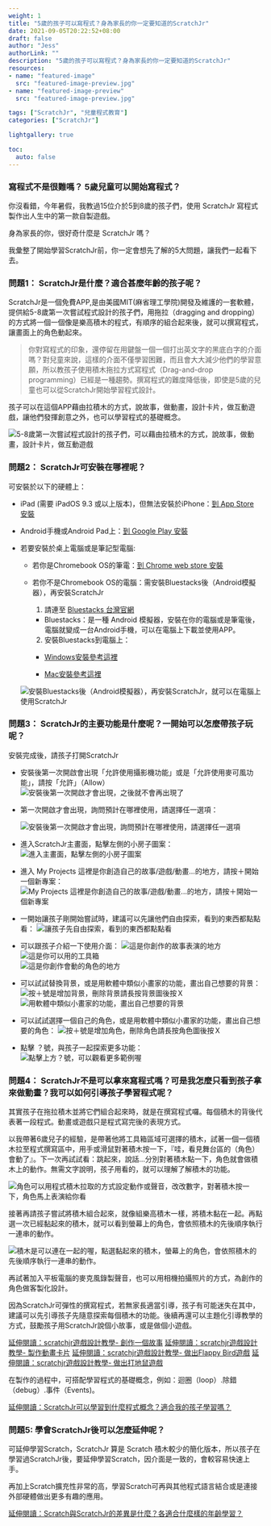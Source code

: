 ```yaml
---
weight: 1
title: "5歲的孩子可以寫程式？身為家長的你一定要知道的ScratchJr"
date: 2021-09-05T20:22:52+08:00
draft: false
author: "Jess"
authorLink: ""
description: "5歲的孩子可以寫程式？身為家長的你一定要知道的ScratchJr"
resources:
- name: "featured-image"
  src: "featured-image-preview.jpg"
- name: "featured-image-preview"
  src: "featured-image-preview.jpg"

tags: ["ScratchJr", "兒童程式教育"]
categories: ["ScratchJr"]

lightgallery: true

toc:
  auto: false
---
```

### 寫程式不是很難嗎？ 5歲兒童可以開始寫程式？

你沒看錯，今年暑假，我教過15位介於5到8歲的孩子們，使用 ScratchJr 寫程式製作出人生中的第一款自製遊戲。

身為家長的你，很好奇什麼是 ScratchJr 嗎？

我彙整了開始學習ScratchJr前，你一定會想先了解的5大問題，讓我們一起看下去。

### 問題1： ScratchJr是什麼？適合甚麼年齡的孩子呢？

ScratchJr是一個免費APP,是由美國MIT(麻省理工學院)開發及維護的一套軟體，提供給5-8歲第一次嘗試程式設計的孩子們，用拖拉（dragging and dropping）的方式將一個一個像是樂高積木的程式，有順序的組合起來後，就可以撰寫程式，讓畫面上的角色動起來。

> 你對寫程式的印象，還停留在用鍵盤一個一個打出英文字的黑底白字的介面嗎？對兒童來說，這樣的介面不僅學習困難，而且會大大減少他們的學習意願，所以教孩子使用積木拖拉方式寫程式（Drag-and-drop programming）已經是一種趨勢。撰寫程式的難度降低後，即使是5歲的兒童也可以從ScratchJr開始學習程式設計。

孩子可以在這個APP藉由拉積木的方式，說故事，做動畫，設計卡片，做互動遊戲，讓他們發揮創意之外，也可以學習程式的基礎概念。

  ![5-8歲第一次嘗試程式設計的孩子們，可以藉由拉積木的方式，說故事，做動畫，設計卡片，做互動遊戲](use_scratch.jpg "5-8歲第一次嘗試程式設計的孩子們，可以藉由拉積木的方式，說故事，做動畫，設計卡片，做互動遊戲")


### 問題2： ScratchJr可安裝在哪裡呢？

可安裝於以下的硬體上：

- iPad (需要 iPadOS 9.3 或以上版本)，但無法安裝於iPhone：[到 App Store 安裝](https://apps.apple.com/us/app/scratchjr/id895485086?ls=1)

- Android手機或Android Pad上：[到 Google Play 安裝](https://play.google.com/store/apps/details?id=org.scratchjr.android)

- 若要安裝於桌上電腦或是筆記型電腦:
  
  * 若你是Chromebook OS的筆電：[到 Chrome web store 安裝](https://chrome.google.com/webstore/detail/scratchjr/oipimoeophamdcmjcfameoojlbhbgjda)
    
  * 若你不是Chromebook OS的電腦：需安裝Bluestacks後（Android模擬器），再安裝ScratchJr
    
    1. 請連至 [Bluestacks 台灣官網](https://www.bluestacks.com/tw/index.html)
      * Bluestacks：是一種 Android 模擬器，安裝在你的電腦或是筆電後，電腦就變成一台Android手機，可以在電腦上下載並使用APP。

    2. 安裝Bluestacks到電腦上：
      * [Windows安裝參考這裡](https://support.bluestacks.com/hc/zh-tw/articles/360013662851-%E5%A6%82%E4%BD%95%E4%B8%8B%E8%BC%89%E5%92%8C%E5%AE%89%E8%A3%9DBlueStacks-)
           
      * [Mac安裝參考這裡](https://support.bluestacks.com/hc/zh-tw/articles/360000736632-%E5%A6%82%E4%BD%95%E5%9C%A8Mac%E7%B3%BB%E7%B5%B1%E4%B8%8A%E5%AE%89%E8%A3%9D%E4%B8%A6%E5%95%9F%E5%8B%95BlueStacks-)
  
  ![安裝Bluestacks後（Android模擬器），再安裝ScratchJr，就可以在電腦上使用ScratchJr](bluestack.jpg "安裝Bluestacks後（Android模擬器），再安裝ScratchJr，就可以在電腦上使用ScratchJr")
  
### 問題3： ScratchJr的主要功能是什麼呢？一開始可以怎麼帶孩子玩呢？

安裝完成後，請孩子打開ScratchJr

* 安裝後第一次開啟會出現「允許使用攝影機功能」或是「允許使用麥可風功能」，請按「允許」（Allow）
  ![安裝後第一次開啟才會出現，之後就不會再出現了](start-01.jpg "安裝後第一次開啟會出現「允許使用攝影機功能」或是「允許使用麥可風功能」，請按「允許」（Allow）")

* 第一次開啟才會出現，詢問預計在哪裡使用，請選擇任一選項：

  ![安裝後第一次開啟才會出現，詢問預計在哪裡使用，請選擇任一選項](start-02.jpg "安裝後第一次開啟會出現「詢問預計在哪裡使用，請選擇任一選項")

* 進入ScratchJr主畫面，點擊左側的小房子圖案：
  ![進入主畫面，點擊左側的小房子圖案](start-03.jpg "進入主畫面，點擊左側的小房子圖案")

* 進入 My Projects 這裡是你創造自己的故事/遊戲/動畫...的地方，請按＋開始一個新專案：
  ![My Projects 這裡是你創造自己的故事/遊戲/動畫...的地方，請按＋開始一個新專案](start-04.jpg "My Projects 這裡是你創造自己的故事/遊戲/動畫...的地方，請按＋開始一個新專案")

* 一開始讓孩子剛開始嘗試時，建議可以先讓他們自由探索，看到的東西都點點看：
  ![讓孩子先自由探索，看到的東西都點點看](start-05.jpg "讓孩子先自由探索，看到的東西都點點看")

* 可以跟孩子介紹一下使用介面：
  ![這是你創作的故事表演的地方](start-10.jpg "這是你創作的故事表演的地方")
  ![這是你可以用的工具箱](start-11.jpg "這是你可以用的工具箱")  
  ![這是你創作會動的角色的地方](start-12.jpg "這是你創作會動的角色的地方")   

* 可以試試替換背景，或是用軟體中類似小畫家的功能，畫出自己想要的背景：
  ![按＋號是增加背景，刪除背景請長按背景圖後按Ｘ](start-06.jpg "按＋號是增加背景，刪除背景請長按背景圖後按Ｘ")
  ![用軟體中類似小畫家的功能，畫出自己想要的背景](start-07.jpg "用軟體中類似小畫家的功能，畫出自己想要的背景")

* 可以試試選擇一個自己的角色，或是用軟體中類似小畫家的功能，畫出自己想要的角色：
![按＋號是增加角色，刪除角色請長按角色圖後按Ｘ](start-08.jpg "按＋號是增加角色，刪除角色請長按角色圖後按Ｘ")

* 點擊 ？號，與孩子一起探索更多功能：
 ![點擊上方？號，可以觀看更多範例喔](start-09.jpg "點擊上方？號，可以觀看更多範例喔")

### 問題4： ScratchJr不是可以拿來寫程式嗎？可是我怎麼只看到孩子拿來做動畫？我可以如何引導孩子學習程式呢？

其實孩子在拖拉積木並將它們組合起來時，就是在撰寫程式囉。每個積木的背後代表著一段程式。動畫或遊戲只是程式寫完後的表現方式。


以我帶著6歲兒子的經驗，是帶著他將工具箱區域可選擇的積木，試著一個一個積木拉至程式撰寫區中，用手或滑鼠對著積木按一下，『哇，看見舞台區的（角色）會動了』。下一次再試試看：跳起來，說話...分別對著積木點一下，角色就會做積木上的動作。無需文字說明，孩子用看的，就可以理解了解積木的功能。

![角色可以用程式積木拉取的方式設定動作或聲音，改改數字，對著積木按一下，角色馬上表演給你看](start-13.jpg "角色可以用程式積木拉取的方式設定動作或聲音，改改數字，對著積木按一下，角色馬上表演給你看")

接著再請孩子嘗試將積木組合起來，就像組樂高積木一樣，將積木黏在一起。再點選一次已經黏起來的積木，就可以看到螢幕上的角色，會依照積木的先後順序執行一連串的動作。

![積木是可以連在一起的喔，點選黏起來的積木，螢幕上的角色，會依照積木的先後順序執行一連串的動作。](start-14.jpg "積木是可以連在一起的喔，點選黏起來的積木，螢幕上的角色，會依照積木的先後順序執行一連串的動作。")

再試著加入平板電腦的麥克風錄製聲音，也可以用相機拍攝照片的方式，為創作的角色做客製化設計。

因為ScratchJr可彈性的撰寫程式，若無家長適當引導，孩子有可能迷失在其中，建議可以先引導孩子先隨意探索每個積木的功能。後續再還可以主題化引導教學的方式，鼓勵孩子用ScratchJr說個小故事，或是做個小遊戲。

[延伸閱讀：scratchjr遊戲設計教學- 創作一個故事](https://assemble.io)
[延伸閱讀：scratchjr遊戲設計教學- 製作動畫卡片](https://assemble.io)
[延伸閱讀：scratchjr遊戲設計教學- 做出Flappy Bird遊戲](https://assemble.io)
[延伸閱讀：scratchjr遊戲設計教學- 做出打地鼠遊戲](https://assemble.io)

在製作的過程中，可搭配學習程式的基礎概念，例如：迴圈（loop）.除錯（debug）.事件（Events)。

[延伸閱讀：ScratchJr可以學習到什麼程式概念？適合我的孩子學習嗎？](https://assemble.io)

### 問題5:  學會ScratchJr後可以怎麼延伸呢？

可延伸學習Scratch，ScratchJr 算是 Scratch 積木較少的簡化版本，所以孩子在學習過ScratchJr後，要延伸學習Scratch，因介面是一致的，會較容易快速上手。

再加上Scratch擴充性非常的高，學習Scratch可再與其他程式語言結合或是連接外部硬體做出更多有趣的應用。

[延伸閱讀：Scratch與ScratchJr的差異是什麼？各適合什麼樣的年齡學習？](../what_is_the_different_scratch_scratchjr/)